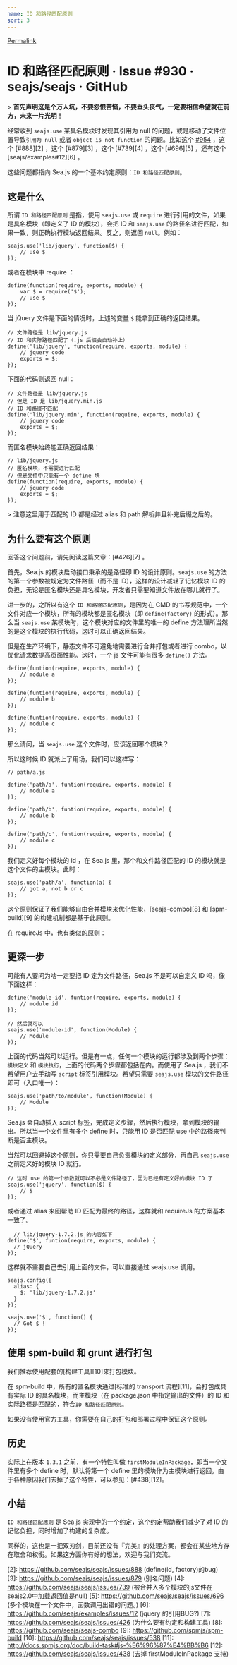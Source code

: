 ```yaml
---
name: ID 和路径匹配原则
sort: 3
---
```


[Permalink](https://github.com/seajs/seajs/issues/930 "Permalink to ID 和路径匹配原则 · Issue #930 · seajs/seajs · GitHub")

# ID 和路径匹配原则 · Issue #930 · seajs/seajs · GitHub

&gt; **首先声明这是个万人坑，不要怨恨苦恼，不要垂头丧气，一定要相信希望就在前方，未来一片光明！**

经常收到 `seajs.use` 某具名模块时发现其引用为 null 的问题，或是移动了文件位置导致`引用为 null` 或者 `object is not function` 的问题。比如这个 [#954][1] ，这个 [#888][2] ，这个 [#879][3] ，这个 [#739][4] ，这个 [#696][5] ，还有这个 [seajs/examples#12][6] 。

这些问题都指向 Sea.js 的一个基本约定原则：`ID 和路径匹配原则`。

## 这是什么

所谓 `ID 和路径匹配原则` 是指，使用 `seajs.use` 或 `require` 进行引用的文件，如果是具名模块（即定义了 ID 的模块），会把 ID 和 `seajs.use` 的路径名进行匹配，如果一致，则正确执行模块返回结果。反之，则返回 `null`。例如：


    seajs.use('lib/jquery', function($) {
        // use $
    });


或者在模块中 require ：


    define(function(require, exports, module) {
        var $ = require('$');
        // use $
    });


当 jQuery 文件是下面的情况时，上述的变量 `$` 能拿到正确的返回结果。


    // 文件路径是 lib/jquery.js
    // ID 和实际路径匹配了（.js 后缀会自动补上）
    define('lib/jquery', function(require, exports, module) {
        // jquery code
        exports = $;
    });


下面的代码则返回 null：


    // 文件路径是 lib/jquery.js
    // 但是 ID 是 lib/jquery.min.js
    // ID 和路径不匹配
    define('lib/jquery.min', function(require, exports, module) {
        // jquery code
        exports = $;
    });


而匿名模块始终能正确返回结果：


    // lib/jquery.js
    // 匿名模块，不需要进行匹配
    // 但是文件中只能有一个 define 块
    define(function(require, exports, module) {
        // jquery code
        exports = $;
    });


&gt; 注意这里用于匹配的 ID 都是经过 alias 和 path 解析并且补完后缀之后的。

## 为什么要有这个原则

回答这个问题前，请先阅读这篇文章：[#426][7] 。

首先，Sea.js 的模块启动接口秉承的是路径即 ID 的设计原则。`seajs.use` 的方法的第一个参数被规定为文件路径（而不是 ID），这样的设计减轻了记忆模块 ID 的负担，无论是匿名模块还是具名模块，开发者只需要知道文件放在哪儿就行了。

进一步的，之所以有这个 `ID 和路径匹配原则`，是因为在 CMD 的书写规范中，一个文件对应一个模块，所有的模块都是匿名模块（即 `define(factory)` 的形式）。那么当 `seajs.use` 某模块时，这个模块对应的文件里的唯一的 define 方法理所当然的是这个模块的执行代码，这时可以正确返回结果。

但是在生产环境下，静态文件不可避免地需要进行合并打包或者进行 combo，以优化请求数提高页面性能。这时，一个 js 文件可能有很多 `define()` 方法。


    define(funtion(require, exports, module) {
        // module a
    });

    define(funtion(require, exports, module) {
        // module b
    });

    define(funtion(require, exports, module) {
        // module c
    });


那么请问，当 `seajs.use` 这个文件时，应该返回哪个模块？

所以这时候 ID 就派上了用场，我们可以这样写：


    // path/a.js

    define('path/a', funtion(require, exports, module) {
        // module a
    });

    define('path/b', funtion(require, exports, module) {
        // module b
    });

    define('path/c', funtion(require, exports, module) {
        // module c
    });


我们定义好每个模块的 id ，在 Sea.js 里，那个和文件路径匹配的 ID 的模块就是这个文件的主模块。此时：


    seajs.use('path/a', function(a) {
        // got a, not b or c
    });


这个原则保证了我们能够自由合并模块来优化性能，[seajs-combo][8] 和 [spm-build][9] 的构建机制都是基于此原则。

在 requireJs 中，也有类似的原则：

## 更深一步

可能有人要问为啥一定要把 ID 定为文件路径，Sea.js 不是可以自定义 ID 吗，像下面这样：


    define('module-id', funtion(require, exports, module) {
        // module id
    });

    // 然后就可以
    seajs.use('module-id', function(Module) {
        // Module
    });


上面的代码当然可以运行。但是有一点，任何一个模块的运行都涉及到两个步骤：`模块定义` 和 `模块执行`，上面的代码两个步骤都包括在内。而使用了 Sea.js ，我们不希望用户去手动写 `script` 标签引用模块。希望只需要 `seajs.use` 模块的文件路径即可（入口唯一）：


    seajs.use('path/to/module', function(Module) {
        // Module
    });


Sea.js 会自动插入 script 标签，完成定义步骤，然后执行模块，拿到模块的输出。所以当一个文件里有多个 define 时，只能用 ID 是否匹配 use 中的路径来判断是否主模块。

当然可以回避掉这个原则，你只需要自己负责模块的定义部分，再自己 `seajs.use` 之前定义好的模块 ID 就行。


    
    

    
    // 这时 use 的第一个参数就可以不必是文件路径了，因为已经有定义好的模块 ID 了
    seajs.use('jquery', function($) {
        // $
    });
    


或者通过 alias 来回帮助 ID 匹配为最终的路径，这样就和 requireJs 的方案基本一致了。


      // lib/jquery-1.7.2.js 的内容如下
    define('$', funtion(require, exports, module) {
      // jQuery
    });


这样就不需要自己去引用上面的文件，可以直接通过 seajs.use 调用。


    seajs.config({
      alias: {
        $: 'lib/jquery-1.7.2.js'
      }
    });

    seajs.use('$', function() {
      // Got $ !
    });


## 使用 spm-build 和 grunt 进行打包

我们推荐使用配套的[构建工具][10]来打包模块。

在 spm-build 中，所有的匿名模块通过[标准的 transport 流程][11]，会打包成具有实际 ID 的具名模块，而主模块（在 package.json 中指定输出的文件）的 ID 和实际路径是匹配的，符合`ID 和路径匹配原则`。

如果没有使用官方工具，你需要在自己的打包和部署过程中保证这个原则。

## 历史

实际上在版本 `1.3.1` 之前，有一个特性叫做 `firstModuleInPackage`，即当一个文件里有多个 define 时，默认将第一个 define 里的模块作为主模块进行返回。由于各种原因我们去掉了这个特性，可以参见：[#438][12]。

## 小结

`ID 和路径匹配原则` 是 Sea.js 实现中的一个约定，这个约定帮助我们减少了对 ID 的记忆负担，同时增加了构建的复杂度。

同样的，这也是一把双刃剑，目前还没有『完美』的处理方案，都会在某些地方存在取舍和权衡。如果这方面你有好的想法，欢迎与我们交流。

   [1]: https://github.com/seajs/seajs/issues/954 (我改变了jquery.js存放的目录后，就引用不到了。)
   [2]: https://github.com/seajs/seajs/issues/888 (define(id, factory)的bug)
   [3]: https://github.com/seajs/seajs/issues/879 (别名问题)
   [4]: https://github.com/seajs/seajs/issues/739 (被合并入多个模块的js文件在seajs2.0中加载返回值是null)
   [5]: https://github.com/seajs/seajs/issues/696 (多个模块在一个文件中，函数调用出错的问题。)
   [6]: https://github.com/seajs/examples/issues/12 (jquery 的引用BUG?)
   [7]: https://github.com/seajs/seajs/issues/426 (为什么要有约定和构建工具)
   [8]: https://github.com/seajs/seajs-combo
   [9]: https://github.com/spmjs/spm-build
   [10]: https://github.com/seajs/seajs/issues/538
   [11]: http://docs.spmjs.org/doc/build-task#js-%E6%96%87%E4%BB%B6
   [12]: https://github.com/seajs/seajs/issues/438 (去掉 firstModuleInPackage 支持)
  
